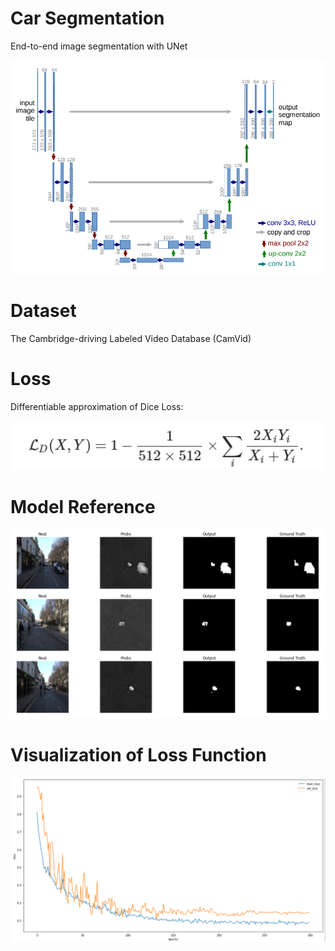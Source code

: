 # Car Segmentation

End-to-end image segmentation with UNet

![image info](readme_pics/unet_architecture.png)

# Dataset

The Cambridge-driving Labeled Video Database (CamVid)

# Loss

Differentiable approximation of Dice Loss: 

![image info](readme_pics/dice_loss.png)

# Model Reference

![image info](readme_pics/reference.png)

# Visualization of Loss Function

![image info](readme_pics/loss_visualization.png)
